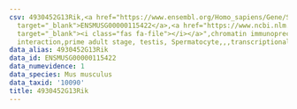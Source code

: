 ```yaml
---
csv: 4930452G13Rik,<a href="https://www.ensembl.org/Homo_sapiens/Gene/Summary?db=core;g=ENSMUSG00000115422"
  target="_blank">ENSMUSG00000115422</a>,<a href="https://www.ncbi.nlm.nih.gov/pubmed/25450459"
  target="_blank"><i class="fas fa-file"></i></a>",chromatin immunoprecipitation assay,direct
  interaction,prime adult stage, testis, Spermatocyte,,,transcriptional regulation,
data_alias: 4930452G13Rik
data_id: ENSMUSG00000115422
data_numevidence: 1
data_species: Mus musculus
data_taxid: '10090'
title: 4930452G13Rik
---
```


